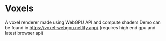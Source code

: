 # Voxels
A voxel renderer made using WebGPU API and compute shaders
Demo can be found in https://voxel-webgpu.netlify.app/ (requires high end gpu and latest browser api)
